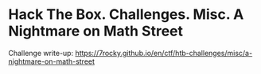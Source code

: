 # Hack The Box. Challenges. Misc. A Nightmare on Math Street

Challenge write-up: https://7rocky.github.io/en/ctf/htb-challenges/misc/a-nightmare-on-math-street
